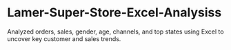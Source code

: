 # Lamer-Super-Store-Excel-Analysiss
Analyzed orders, sales, gender, age, channels, and top states using Excel to uncover key customer and sales trends.
